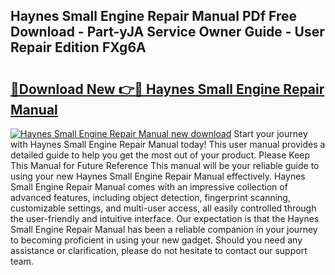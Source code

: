 ## Haynes Small Engine Repair Manual PDf Free Download - Part-yJA Service Owner Guide - User Repair Edition FXg6A

# <h2><a href="http://bc2899.oget.top/?id=Haynes+Small+Engine+Repair+Manual">🔗Download New 👉🔴 Haynes Small Engine Repair Manual</a></h2>

[![Haynes Small Engine Repair Manual new download](https://i.imgur.com/5g1atiW.png)](http://bc2899.oget.top/?id=Haynes+Small+Engine+Repair+Manual)
Start your journey with Haynes Small Engine Repair Manual today! This user manual provides a detailed guide to help you get the most out of your product. Please Keep This Manual for Future Reference This manual will be your reliable guide to using your new Haynes Small Engine Repair Manual effectively. Haynes Small Engine Repair Manual comes with an impressive collection of advanced features, including object detection, fingerprint scanning, customizable settings, and multi-user access, all easily controlled through the user-friendly and intuitive interface. Our expectation is that the Haynes Small Engine Repair Manual has been a reliable companion in your journey to becoming proficient in using your new gadget. Should you need any assistance or clarification, please do not hesitate to contact our support team.
